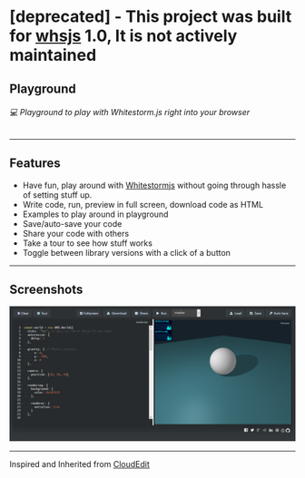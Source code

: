# [deprecated] - This project was built for [whsjs](https://github.com/WhitestormJS) 1.0, It is not actively maintained

## Playground
###### :computer: Playground to play with Whitestorm.js right into your browser

-------------

## Features
- Have fun, play around with [Whitestormjs](https://github.com/WhitestormJS) without going through hassle of setting stuff up.
- Write code, run, preview in full screen, download code as HTML
- Examples to play around in playground
- Save/auto-save your code
- Share your code with others
- Take a tour to see how stuff works
- Toggle between library versions with a click of a button

-------------------------------------

##  Screenshots

<a><img src="images/screen1.png" ></a>

--------------------------------------------------
Inspired and Inherited from [CloudEdit](https://github.com/TheInsomniac/CloudEdit)
